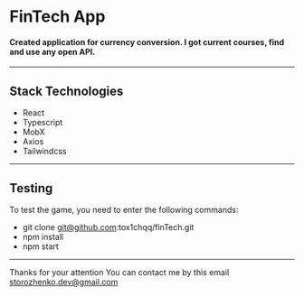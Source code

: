 # FinTech App
#### Created  application for currency conversion. I got current courses, find and use any open API.

---
## Stack Technologies
- React
- Typescript
- MobX
- Axios
- Tailwindcss
---
## Testing
 To test the game, you need to enter the following commands:

 - git clone git@github.com:tox1chqq/finTech.git
 - npm install
-  npm start
---
Thanks for your attention
You can contact me by this email storozhenko.dev@gmail.com